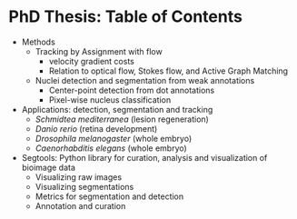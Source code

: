 # PhD Thesis: Table of Contents

- Methods
    + Tracking by Assignment with flow
        * velocity gradient costs
        * Relation to optical flow, Stokes flow, and Active Graph Matching
    + Nuclei detection and segmentation from weak annotations
        * Center-point detection from dot annotations
        * Pixel-wise nucleus classification
- Applications: detection, segmentation and tracking
    * *Schmidtea mediterranea* (lesion regeneration)
    * *Danio rerio* (retina development)
    * *Drosophila melanogaster* (whole embryo)
    * *Caenorhabditis elegans* (whole embryo)
- Segtools: Python library for curation, analysis and visualization of bioimage data
    + Visualizing raw images
    + Visualizing segmentations
    + Metrics for segmentation and detection
    + Annotation and curation

